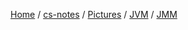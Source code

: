 [Home](https://mengxianbin.github.io) /
[cs-notes](https://mengxianbin.github.io/cs-notes/site) /
[Pictures](https://mengxianbin.github.io/cs-notes/site/Pictures) /
[JVM](https://mengxianbin.github.io/cs-notes/site/Pictures/JVM) /
[JMM](https://mengxianbin.github.io/cs-notes/site/Pictures/JVM/JMM)

## [](https://mengxianbin.github.io/cs-notes/site/Pictures/JVM/JMM/)

## [](https://mengxianbin.github.io/cs-notes/site/Pictures/JVM/JMM/)

## [](https://mengxianbin.github.io/cs-notes/site/Pictures/JVM/JMM/)

## [](https://mengxianbin.github.io/cs-notes/site/Pictures/JVM/JMM/)

## [](https://mengxianbin.github.io/cs-notes/site/Pictures/JVM/JMM/)

